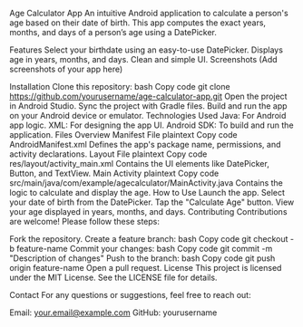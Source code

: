 Age Calculator App
An intuitive Android application to calculate a person's age based on their date of birth. This app computes the exact years, months, and days of a person’s age using a DatePicker.

Features
Select your birthdate using an easy-to-use DatePicker.
Displays age in years, months, and days.
Clean and simple UI.
Screenshots
(Add screenshots of your app here)

Installation
Clone this repository:
bash
Copy code
git clone https://github.com/yourusername/age-calculator-app.git
Open the project in Android Studio.
Sync the project with Gradle files.
Build and run the app on your Android device or emulator.
Technologies Used
Java: For Android app logic.
XML: For designing the app UI.
Android SDK: To build and run the application.
Files Overview
Manifest File
plaintext
Copy code
AndroidManifest.xml
Defines the app's package name, permissions, and activity declarations.
Layout File
plaintext
Copy code
res/layout/activity_main.xml
Contains the UI elements like DatePicker, Button, and TextView.
Main Activity
plaintext
Copy code
src/main/java/com/example/agecalculator/MainActivity.java
Contains the logic to calculate and display the age.
How to Use
Launch the app.
Select your date of birth from the DatePicker.
Tap the "Calculate Age" button.
View your age displayed in years, months, and days.
Contributing
Contributions are welcome! Please follow these steps:

Fork the repository.
Create a feature branch:
bash
Copy code
git checkout -b feature-name
Commit your changes:
bash
Copy code
git commit -m "Description of changes"
Push to the branch:
bash
Copy code
git push origin feature-name
Open a pull request.
License
This project is licensed under the MIT License. See the LICENSE file for details.

Contact
For any questions or suggestions, feel free to reach out:

Email: your.email@example.com
GitHub: yourusername
